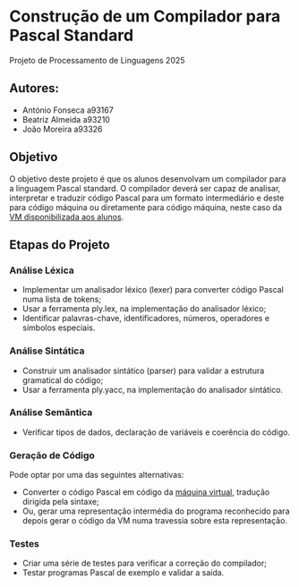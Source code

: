 # Construção de um Compilador para Pascal Standard
Projeto de Processamento de Linguagens 2025

## Autores:
    
* António Fonseca a93167
* Beatriz Almeida a93210
* João Moreira a93326


## Objetivo
O objetivo deste projeto é que os alunos desenvolvam um compilador para a linguagem Pascal standard.
O compilador deverá ser capaz de analisar, interpretar e traduzir código Pascal para um formato intermediário e deste para código máquina ou diretamente para código máquina, neste caso da [VM disponibilizada aos alunos](https://ewvm.epl.di.uminho.pt).

## Etapas do Projeto

### Análise Léxica

* Implementar um analisador léxico (lexer) para converter código Pascal numa lista de tokens;
* Usar a ferramenta ply.lex, na implementação do analisador léxico;
* Identificar palavras-chave, identificadores, números, operadores e símbolos especiais.

### Análise Sintática

* Construir um analisador sintático (parser) para validar a estrutura gramatical do código;
* Usar a ferramenta ply.yacc, na implementação do analisador sintático.

### Análise Semântica

* Verificar tipos de dados, declaração de variáveis e coerência do código.

### Geração de Código

Pode optar por uma das seguintes alternativas:

* Converter o código Pascal em código da [máquina virtual](https://ewvm.epl.di.uminho.pt), tradução dirigida pela sintaxe;
* Ou, gerar uma representação intermédia do programa reconhecido para depois gerar o código da VM
numa travessia sobre esta representação.

### Testes

* Criar uma série de testes para verificar a correção do compilador;
* Testar programas Pascal de exemplo e validar a saída.
